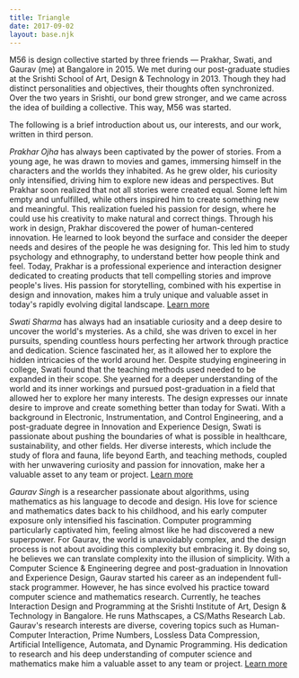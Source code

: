 ```yaml
---
title: Triangle
date: 2017-09-02
layout: base.njk
--- 
```


M56 is design collective started by three friends — Prakhar, Swati, and Gaurav (me) at Bangalore in 2015. We met during our post-graduate studies at the Srishti School of Art, Design & Technology in 2013. Though they had distinct personalities and objectives, their thoughts often synchronized. Over the two years in Srishti, our bond grew stronger, and we came across the idea of building a collective. This way, M56 was started.

The following is a brief introduction about us, our interests, and our work, written in third person.

_Prakhar Ojha_ has always been captivated by the power of stories. From a young age, he was drawn to movies and games, immersing himself in the characters and the worlds they inhabited. As he grew older, his curiosity only intensified, driving him to explore new ideas and perspectives. But Prakhar soon realized that not all stories were created equal. Some left him empty and unfulfilled, while others inspired him to create something new and meaningful. This realization fueled his passion for design, where he could use his creativity to make natural and correct things. Through his work in design, Prakhar discovered the power of human-centered innovation. He learned to look beyond the surface and consider the deeper needs and desires of the people he was designing for. This led him to study psychology and ethnography, to understand better how people think and feel. Today, Prakhar is a professional experience and interaction designer dedicated to creating products that tell compelling stories and improve people's lives. His passion for storytelling, combined with his expertise in design and innovation, makes him a truly unique and valuable asset in today's rapidly evolving digital landscape. [Learn more](https://prakhar-ojha.info)

_Swati Sharma_ has always had an insatiable curiosity and a deep desire to uncover the world's mysteries. As a child, she was driven to excel in her pursuits, spending countless hours perfecting her artwork through practice and dedication. Science fascinated her, as it allowed her to explore the hidden intricacies of the world around her. Despite studying engineering in college, Swati found that the teaching methods used needed to be expanded in their scope. She yearned for a deeper understanding of the world and its inner workings and pursued post-graduation in a field that allowed her to explore her many interests. The design expresses our innate desire to improve and create something better than today for Swati. With a background in Electronic, Instrumentation, and Control Engineering, and a post-graduate degree in Innovation and Experience Design, Swati is passionate about pushing the boundaries of what is possible in healthcare, sustainability, and other fields. Her diverse interests, which include the study of flora and fauna, life beyond Earth, and teaching methods, coupled with her unwavering curiosity and passion for innovation, make her a valuable asset to any team or project. [Learn more](https://swati-sharma.info)

_Gaurav Singh_ is a researcher passionate about algorithms, using mathematics as his language to decode and design. His love for science and mathematics dates back to his childhood, and his early computer exposure only intensified his fascination. Computer programming particularly captivated him, feeling almost like he had discovered a new superpower. For Gaurav, the world is unavoidably complex, and the design process is not about avoiding this complexity but embracing it. By doing so, he believes we can translate complexity into the illusion of simplicity. With a Computer Science & Engineering degree and post-graduation in Innovation and Experience Design, Gaurav started his career as an independent full-stack programmer. However, he has since evolved his practice toward computer science and mathematics research. Currently, he teaches Interaction Design and Programming at the Srishti Institute of Art, Design & Technology in Bangalore. He runs Mathscapes, a CS/Maths Research Lab. Gaurav's research interests are diverse, covering topics such as Human-Computer Interaction, Prime Numbers, Lossless Data Compression, Artificial Intelligence, Automata, and Dynamic Programming. His dedication to research and his deep understanding of computer science and mathematics make him a valuable asset to any team or project. [Learn more](https://gaurav-singh.info)